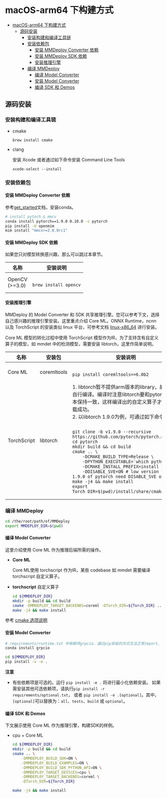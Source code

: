 # macOS-arm64 下构建方式

- [macOS-arm64 下构建方式](#macos-arm64-下构建方式)
  - [源码安装](#源码安装)
    - [安装构建和编译工具链](#安装构建和编译工具链)
    - [安装依赖包](#安装依赖包)
      - [安装 MMDeploy Converter 依赖](#安装-mmdeploy-converter-依赖)
      - [安装 MMDeploy SDK 依赖](#安装-mmdeploy-sdk-依赖)
      - [安装推理引擎](#安装推理引擎)
    - [编译 MMDeploy](#编译-mmdeploy)
      - [编译 Model Converter](#编译-model-converter)
      - [安装 Model Converter](#安装-model-converter)
      - [编译 SDK 和 Demos](#编译-sdk-和-demos)

## 源码安装

### 安装构建和编译工具链

- cmake

  ```
  brew install cmake
  ```

- clang

  安装 Xcode 或者通过如下命令安装 Command Line Tools

  ```
  xcode-select --install
  ```

### 安装依赖包

#### 安装 MMDeploy Converter 依赖

参考[get_started](../get_started.md)文档，安装conda。

```bash
# install pytoch & mmcv
conda install pytorch==1.9.0 0.10.0 -c pytorch
pip install -U openmim
mim install "mmcv>=2.0.0rc1"
```

#### 安装 MMDeploy SDK 依赖

如果您只对模型转换感兴趣，那么可以跳过本章节。

<table class="docutils">
<thead>
  <tr>
    <th>名称 </th>
    <th>安装说明 </th>
  </tr>
</thead>
<tbody>
  <tr>
    <td>OpenCV<br>(>=3.0) </td>
    <td>
<pre><code>
brew install opencv
</code></pre>
    </td>
</tbody>
</table>

#### 安装推理引擎

MMDeploy 的 Model Converter 和 SDK 共享推理引擎。您可以参考下文，选择自己感兴趣的推理引擎安装。这里重点介绍 Core ML。ONNX Runtime，ncnn 以及 TorchScript 的安装类似 linux 平台，可参考文档 [linux-x86_64](linux-x86_64.md) 进行安装。

Core ML 模型的转化过程中使用 TorchScript 模型作为IR，为了支持含有自定义算子的模型，如 mmdet 中的检测模型，需要安装 libtorch，这里作简单说明。

<table  class="docutils">
<thead>
  <tr>
    <th>名称</th>
    <th>安装包</th>
    <th>安装说明</th>
  </tr>
</thead>
<tbody>
  <tr>
    <td>Core ML</td>
    <td>coremltools</td>
    <td>
<pre><code>
pip install coremltools==6.0b2
</code></pre>
    </td>
  </tr>
  <tr>
  <td>TorchScript</td>
  <td>libtorch</td>
  <td>
  1. libtorch暂不提供arm版本的library，故需要自行编译。编译时注意libtorch要和pytorch的版本保持一致，这样编译出的自定义算子才可以加载成功。<br>
  2. 以libtorch 1.9.0为例，可通过如下命令安装:
<pre><code>
git clone -b v1.9.0 --recursive https://github.com/pytorch/pytorch.git
cd pytorch
mkdir build && cd build
cmake .. \
    -DCMAKE_BUILD_TYPE=Release \
    -DPYTHON_EXECUTABLE=`which python` \
    -DCMAKE_INSTALL_PREFIX=install \
    -DDISABLE_SVE=ON # low version like 1.9.0 of pytorch need DISABLE_SVE option
make -j4 && make install
export Torch_DIR=$(pwd)/install/share/cmake/Torch
</code></pre>
  </td>
  </tr>
</tbody>
</table>

### 编译 MMDeploy

```bash
cd /the/root/path/of/MMDeploy
export MMDEPLOY_DIR=$(pwd)
```

#### 编译 Model Converter

这里介绍使用 Core ML 作为推理后端所需的操作。

- **Core ML**

  Core ML使用 torchscript 作为IR，某些 codebase 如 mmdet 需要编译 torchscript 自定义算子。

- **torchscript** 自定义算子

  ```bash
  cd ${MMDEPLOY_DIR}
  mkdir -p build && cd build
  cmake -DMMDEPLOY_TARGET_BACKENDS=coreml -DTorch_DIR=${Torch_DIR} ..
  make -j4 && make install
  ```

参考 [cmake 选项说明](cmake_option.md)

#### 安装 Model Converter

```bash
# requirements/runtime.txt 中依赖项grpcio，通过pip安装的方式无法正常import, 需使用 conda 安装
conda install grpcio
```

```bash
cd ${MMDEPLOY_DIR}
pip install -v -e .
```

**注意**

- 有些依赖项是可选的。运行 `pip install -e .` 将进行最小化依赖安装。 如果需安装其他可选依赖项，请执行`pip install -r requirements/optional.txt`，
  或者 `pip install -e .[optional]`。其中，`[optional]`可以替换为：`all`、`tests`、`build` 或 `optional`。

#### 编译 SDK 和 Demos

下文展示使用 Core ML 作为推理引擎，构建SDK的样例。

- cpu + Core ML

  ```Bash
  cd ${MMDEPLOY_DIR}
  mkdir -p build && cd build
  cmake .. \
      -DMMDEPLOY_BUILD_SDK=ON \
      -DMMDEPLOY_BUILD_EXAMPLES=ON \
      -DMMDEPLOY_BUILD_SDK_PYTHON_API=ON \
      -DMMDEPLOY_TARGET_DEVICES=cpu \
      -DMMDEPLOY_TARGET_BACKENDS=coreml \
      -DTorch_DIR=${Torch_DIR}

  make -j4 && make install
  ```
